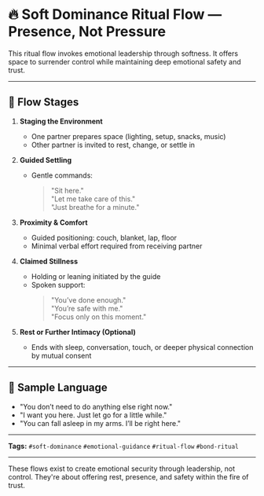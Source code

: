 # 🔥 Soft Dominance Ritual Flow — Presence, Not Pressure

This ritual flow invokes emotional leadership through softness. It offers space to surrender control while maintaining deep emotional safety and trust.

---

## 🧭 Flow Stages

1. **Staging the Environment**
   - One partner prepares space (lighting, setup, snacks, music)
   - Other partner is invited to rest, change, or settle in

2. **Guided Settling**
   - Gentle commands:  
     > "Sit here."  
     > "Let me take care of this."  
     > "Just breathe for a minute."

3. **Proximity & Comfort**
   - Guided positioning: couch, blanket, lap, floor
   - Minimal verbal effort required from receiving partner

4. **Claimed Stillness**
   - Holding or leaning initiated by the guide
   - Spoken support:  
     > "You’ve done enough."  
     > "You’re safe with me."  
     > "Focus only on this moment."

5. **Rest or Further Intimacy (Optional)**
   - Ends with sleep, conversation, touch, or deeper physical connection by mutual consent

---

## 💬 Sample Language

- "You don’t need to do anything else right now."
- "I want you here. Just let go for a little while."
- "You can fall asleep in my arms. I’ll be right here."

---

**Tags:** `#soft-dominance` `#emotional-guidance` `#ritual-flow` `#bond-ritual`

---

These flows exist to create emotional security through leadership, not control. They're about offering rest, presence, and safety within the fire of trust.
